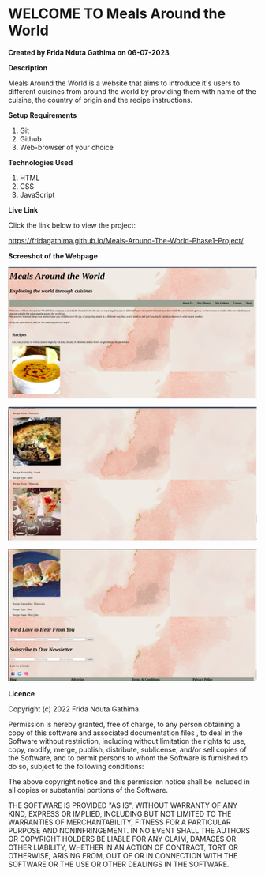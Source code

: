 # WELCOME TO Meals Around the World
**Created by Frida Nduta Gathima on 06-07-2023**

**Description**

Meals Around the World is a website that aims to introduce it's users to different cuisines from around the world by providing them with name of the cuisine, the country of origin and the recipe instructions.


**Setup Requirements**

1. Git
2. Github
3. Web-browser of your choice

**Technologies Used**

1. HTML
2. CSS
3. JavaScript

**Live Link**

Click the link below to view the project: 

https://fridagathima.github.io/Meals-Around-The-World-Phase1-Project/


**Screeshot of the Webpage**

![homepage](<Screenshot from 2023-07-07 03-00-22.png>)

![middle of homepage](<Screenshot from 2023-07-07 03-00-42.png>)

![bottom of homepage](<Screenshot from 2023-07-07 03-00-45.png>)

**Licence**

Copyright (c) 2022 Frida Nduta Gathima.

Permission is hereby granted, free of charge, to any person obtaining a copy of this software and associated documentation files , to deal in the Software without restriction, including without limitation the rights to use, copy, modify, merge, publish, distribute, sublicense, and/or sell copies of the Software, and to permit persons to whom the Software is furnished to do so, subject to the following conditions:

The above copyright notice and this permission notice shall be included in all copies or substantial portions of the Software.

THE SOFTWARE IS PROVIDED "AS IS", WITHOUT WARRANTY OF ANY KIND, EXPRESS OR IMPLIED, INCLUDING BUT NOT LIMITED TO THE WARRANTIES OF MERCHANTABILITY, FITNESS FOR A PARTICULAR PURPOSE AND NONINFRINGEMENT. IN NO EVENT SHALL THE AUTHORS OR COPYRIGHT HOLDERS BE LIABLE FOR ANY CLAIM, DAMAGES OR OTHER LIABILITY, WHETHER IN AN ACTION OF CONTRACT, TORT OR OTHERWISE, ARISING FROM, OUT OF OR IN CONNECTION WITH THE SOFTWARE OR THE USE OR OTHER DEALINGS IN THE SOFTWARE.
